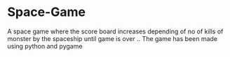 # Space-Game
A space game where the score board increases depending of no of kills of monster by the spaceship until game is over ..
The game has been made using python and pygame
